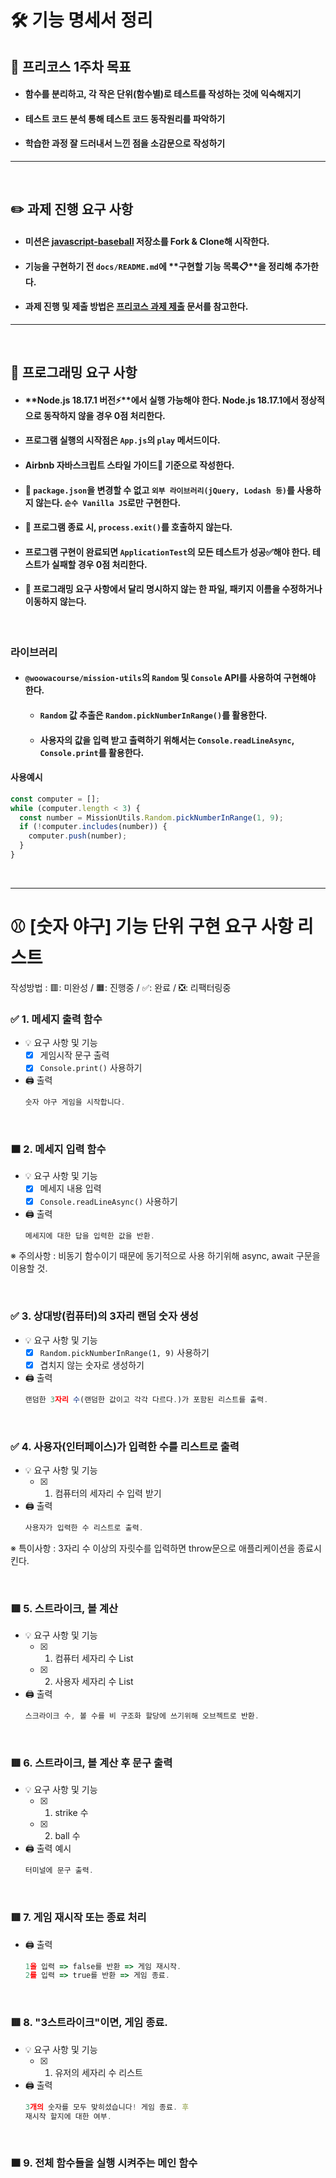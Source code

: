 # **🛠️ 기능 명세서 정리**

## **🎯 프리코스 1주차 목표**

- #### **함수를 분리**하고, 각 **작은 단위(함수별)로 테스트를 작성하는 것**에 익숙해지기
- #### 테스트 코드 분석 통해 테스트 코드 동작원리를 파악하기
- #### **학습한 과정** 잘 드러내서 느낀 점을 소감문으로 작성하기

---

</br>

## **✏️ 과제 진행 요구 사항**

- #### 미션은 [javascript-baseball](https://github.com/woowacourse-precourse/javascript-baseball-6/) 저장소를 Fork & Clone해 시작한다.
- #### 기능을 구현하기 전 `docs/README.md`에 **구현할 기능 목록📋**을 정리해 추가한다.
- #### 과제 진행 및 제출 방법은 [프리코스 과제 제출](https://github.com/woowacourse/woowacourse-docs/tree/master/precourse) 문서를 참고한다.

---

</br>

## **🎯 프로그래밍 요구 사항**

- #### **Node.js 18.17.1 버전⚡**에서 실행 가능해야 한다. **Node.js 18.17.1에서 정상적으로 동작하지 않을 경우 0점 처리한다**.
- #### 프로그램 **실행의 시작점**은 `App.js`의 `play` 메서드이다.
- #### **Airbnb 자바스크립트** 스타일 가이드🎨 기준으로 작성한다.
- #### 🚫 `package.json`을 변경할 수 없고 `외부 라이브러리(jQuery, Lodash 등)`를 사용하지 않는다. `순수 Vanilla JS`로만 구현한다.
- #### 🚫 프로그램 종료 시, `process.exit()`를 호출하지 않는다.
- #### 프로그램 구현이 완료되면 `ApplicationTest`의 모든 테스트가 성공✅해야 한다. **테스트가 실패할 경우 0점 처리한다**.
- #### 🚫 프로그래밍 요구 사항에서 달리 명시하지 않는 한 파일, 패키지 이름을 수정하거나 이동하지 않는다.

</br>

### 라이브러리

- #### `@woowacourse/mission-utils`의 `Random` 및 `Console` API를 사용하여 구현해야 한다.
    - #### `Random` 값 추출은 `Random.pickNumberInRange()`를 활용한다.
    - #### 사용자의 값을 입력 받고 출력하기 위해서는 `Console.readLineAsync`, `Console.print`를 활용한다.

#### 사용예시

```javascript
const computer = [];
while (computer.length < 3) {
  const number = MissionUtils.Random.pickNumberInRange(1, 9);
  if (!computer.includes(number)) {
    computer.push(number);
  }
}
```

</br>

---

# **⚾ [숫자 야구] 기능 단위 구현 요구 사항 리스트**
작성방법 : 🟥: 미완성 / 🟧: 진행중 / ✅: 완료 / ❎: 리팩터링중
<br/>

### ✅ **1. 메세지 출력 함수**
- 💡 요구 사항 및 기능
  - [x] 게임시작 문구 출력
  - [x] `Console.print()` 사용하기
- 🖨️ 출력
  ```js
  숫자 야구 게임을 시작합니다.
  ```

<br/>

### 🟧 **2. 메세지 입력 함수**
- 💡 요구 사항 및 기능
  - [x] 메세지 내용 입력
  - [x] `Console.readLineAsync()` 사용하기
- 🖨️ 출력
  ```js
  메세지에 대한 답을 입력한 값을 반환.
  ```

※ 주의사항 : 비동기 함수이기 때문에 동기적으로 사용 하기위해 async, await 구문을 이용할 것.

<br/>

### ✅ **3. 상대방(컴퓨터)의 3자리 랜덤 숫자 생성**
- 💡 요구 사항 및 기능
    - [x] `Random.pickNumberInRange(1, 9)` 사용하기
    - [x] 겹치지 않는 숫자로 생성하기
- 🖨️ 출력
  ```js
  랜덤한 3자리 수(랜덤한 값이고 각각 다르다.)가 포함된 리스트를 출력.
  ```

<br/>

### ✅ **4. 사용자(인터페이스)가 입력한 수를 리스트로 출력**
- 💡 요구 사항 및 기능
  - [x] 1. 컴퓨터의 세자리 수 입력 받기
- 🖨️ 출력
  ```js
  사용자가 입력한 수 리스트로 출력.
  ```
※ 특이사항 : 3자리 수 이상의 자릿수를 입력하면 throw문으로 애플리케이션을 종료시킨다.

<br/>

### 🟥 **5. 스트라이크, 볼 계산**
- 💡 요구 사항 및 기능
  - [x] 1. 컴퓨터 세자리 수 List
  - [x] 2. 사용자 세자리 수 List
- 🖨️ 출력
  ```js
  스크라이크 수, 볼 수를 비 구조화 할당에 쓰기위해 오브젝트로 반환.
  ```

<br/>

### 🟥 **6. 스트라이크, 볼 계산 후 문구 출력**
- 💡 요구 사항 및 기능
  - [x] 1. strike 수
  - [x] 2. ball 수
- 🖨️ 출력 예시
  ```js
  터미널에 문구 출력.
  ```

<br/>

### 🟥 **7. 게임 재시작 또는 종료 처리**
- 🖨️ 출력
  ```js
  1을 입력 => false를 반환 => 게임 재시작.
  2를 입력 => true를 반환 => 게임 종료.
  ```

<br/>

### 🟥 **8. "3스트라이크"이면, 게임 종료.**
- 💡 요구 사항 및 기능
  - [x] 1. 유저의 세자리 수 리스트
- 🖨️ 출력
  ```js
  3개의 숫자를 모두 맞히셨습니다! 게임 종료. 후 
  재시작 할지에 대한 여부.
  ```

<br/>

### 🟧 **9. 전체 함수들을 실행 시켜주는 메인 함수**